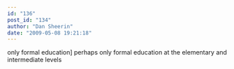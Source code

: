 ```yaml
---
id: "136"
post_id: "134"
author: "Dan Sheerin"
date: "2009-05-08 19:21:18"
---
```

only formal education] perhaps only formal education at the elementary and intermediate levels
